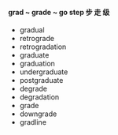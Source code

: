 #### grad ~ grade ~ go step 步 走 级

- gradual
- retrograde
- retrogradation
- graduate
- graduation
- undergraduate
- postgraduate
- degrade
- degradation
- grade
- downgrade
- gradline